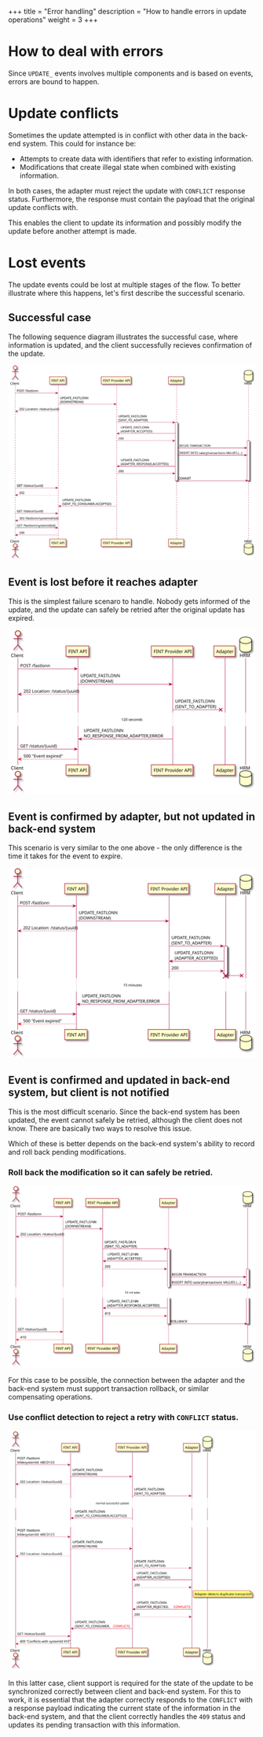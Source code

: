 +++
title = "Error handling"
description = "How to handle errors in update operations"
weight = 3
+++

# How to deal with errors

Since `UPDATE_` events involves multiple components and is based on events,
errors are bound to happen. 

# Update conflicts

Sometimes the update attempted is in conflict with other data in the back-end
system.  This could for instance be:

 - Attempts to create data with identifiers that refer to existing information.
 - Modifications that create illegal state when combined with existing information.

 In both cases, the adapter must reject the update with `CONFLICT` response status.  Furthermore, the response must contain the payload that the original
 update conflicts with.

 This enables the client to update its information and possibly modify the
 update before another attempt is made.

# Lost events

The update events could be lost at multiple stages of the flow.  To better
illustrate where this happens, let's first describe the successful scenario.

## Successful case

The following sequence diagram illustrates the successful case, where 
information is updated, and the client successfully recieves confirmation
of the update.

<img src="/images/normal.svg" alt="Successful case sequence diagram" class="img-responsive" />

## Event is lost before it reaches adapter

This is the simplest failure scenaro to handle.  Nobody gets informed of the
update, and the update can safely be retried after the original update
has expired.

<img src="/images/timeout.svg" alt="Timeout case sequence diagram" class="img-responsive" />

## Event is confirmed by adapter, but not updated in back-end system

This scenario is very similar to the one above - the only difference is 
the time it takes for the event to expire.

<img src="/images/noresponse.svg" alt="No response case sequence diagram" class="img-responsive" />

## Event is confirmed and updated in back-end system, but client is not notified

This is the most difficult scenario.  Since the back-end system has been 
updated, the event cannot safely be retried, although the client does not
know.  There are basically two ways to resolve this issue.

Which of these is better depends on the back-end system's ability to record
and roll back pending modifications.


### Roll back the modification so it can safely be retried.

<img src="/images/orphaned.svg" alt="Orphaned case sequence diagram" class="img-responsive" />

For this case to be possible, the connection between the
adapter and the back-end system must support transaction
rollback, or similar compensating operations.

### Use conflict detection to reject a retry with `CONFLICT` status.

<img src="/images/duplicate.svg" alt="Duplicate case sequence diagram" class="img-responsive" />

In this latter case, client support is required for the state
of the update to be synchronized correctly between client and
back-end system.  For this to work, it is essential that the
adapter correctly responds to the `CONFLICT` with a response
payload indicating the current state of the information in the
back-end system, and that the client correctly handles the
`409` status and updates its pending transaction with this
information.
